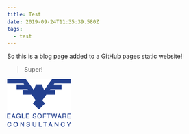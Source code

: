 ```yaml
---
title: Test
date: 2019-09-24T11:35:39.580Z
tags:
  - test
---
```

So this is a blog page added to a GitHub pages static website!

> Super!





![](/images/uploads/esc_master_logo_file-05-50-percent-reduction.png)
